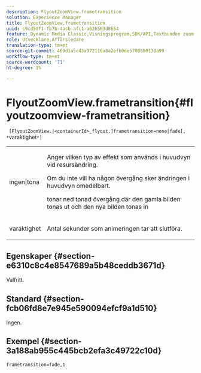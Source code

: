 ```yaml
---
description: FlyoutZoomView.frametransition
solution: Experience Manager
title: FlyoutZoomView.frametransition
uuid: c9cd5df1-fb7b-4acb-afc1-a62b563d8654
feature: Dynamic Media Classic,Visningsprogram,SDK/API,Textbunden zoom
role: Utvecklare,Affärsledare
translation-type: tm+mt
source-git-commit: 469d1a5c43a972116a8a2efb0de5708800130a99
workflow-type: tm+mt
source-wordcount: '71'
ht-degree: 1%

---
```



# FlyoutZoomView.frametransition{#flyoutzoomview-frametransition}

` [FlyoutZoomView.|<containerId>_flyout.]frametransition=none|fade[, *`varaktighet`*]`

<table id="table_FC34B37AACFB4E92A37E1D2D93D5F0D2"> 
 <tbody> 
  <tr> 
   <td colname="col1"> <p> <span class="codeph"> ingen|tona</span> </p> </td> 
   <td colname="col2"> <p> </p> <p> Anger vilken typ av effekt som används i huvudvyn vid resursändring. </p> <p><span class="codeph"> Om du inte </span> vill ha någon övergång sker ändringen i huvudvyn omedelbart. </p> <p><span class="codeph"> tonar </span> ned tonad övergång där den gamla bilden tonas ut och den nya bilden tonas in </p> <p> </p> </td> 
  </tr> 
  <tr> 
   <td colname="col1"> <p><span class="codeph"><span class="varname"> varaktighet</span></span> </p> </td> 
   <td colname="col2"> <p> Antal sekunder som animeringen tar att slutföra. </p> </td> 
  </tr> 
 </tbody> 
</table>

## Egenskaper {#section-e6310c8c4e8547689a5b48ceddb3671d}

Valfritt.

## Standard {#section-fcb06fd8e7e945e590094efcf9a1d510}

Ingen.

## Exempel {#section-3a188ab955c445bcb2efa3c49722c10d}

`frametransition=fade,1`
